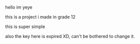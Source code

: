 hello im yeye

this is a project i made in grade 12

this is super simple

also the key here is expired XD, can't be bothered to change it.
